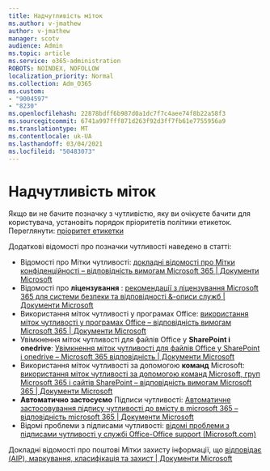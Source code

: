 ```yaml
---
title: Надчутливість міток
ms.author: v-jmathew
author: v-jmathew
manager: scotv
audience: Admin
ms.topic: article
ms.service: o365-administration
ROBOTS: NOINDEX, NOFOLLOW
localization_priority: Normal
ms.collection: Adm_O365
ms.custom:
- "9004597"
- "8230"
ms.openlocfilehash: 22878bdff6b987d0a1dc7f7c4aee74f8b22a58f3
ms.sourcegitcommit: 6741a997fff871d263f92d3ff7fb61e7755956a9
ms.translationtype: MT
ms.contentlocale: uk-UA
ms.lasthandoff: 03/04/2021
ms.locfileid: "50483073"
---
```

# <a name="sensitivity-labels"></a>Надчутливість міток

Якщо ви не бачите позначку з чутливістю, яку ви очікуєте бачити для користувача, установіть порядок пріоритетів політики етикеток. Переглянути: [пріоритет етикетки](https://docs.microsoft.com/microsoft-365/compliance/sensitivity-labels)

Додаткові відомості про позначки чутливості наведено в статті:

- Відомості про Мітки чутливості: [докладні відомості про Мітки конфіденційності – відповідність вимогам Microsoft 365 | Документи Microsoft](https://docs.microsoft.com/microsoft-365/compliance/sensitivity-labels)
- Відомості про **ліцензування** : [рекомендації з ліцензування Microsoft 365 для системи безпеки та відповідності &-описи служб | Документи Microsoft](https://docs.microsoft.com/office365/servicedescriptions/microsoft-365-service-descriptions/microsoft-365-tenantlevel-services-licensing-guidance/microsoft-365-security-compliance-licensing-guidance#information-protection)
- Використання міток чутливості у програмах Office: [використання міток чутливості у програмах Office – відповідність вимогам Microsoft 365 | Документи Microsoft](https://docs.microsoft.com/microsoft-365/compliance/sensitivity-labels-office-apps)
- Увімкнення міток чутливості для файлів Office у **SharePoint і onedrive**: [Увімкнення міток чутливості для файлів Office у SharePoint і onedrive – Microsoft 365 відповідність | Документи Microsoft](https://docs.microsoft.com/microsoft-365/compliance/sensitivity-labels-sharepoint-onedrive-files)
- Використання міток чутливості за допомогою **команд** Microsoft: [використання міток чутливості за допомогою команд Microsoft, груп Microsoft 365 і сайтів SharePoint – відповідність вимогам Microsoft 365 | Документи Microsoft](https://docs.microsoft.com/microsoft-365/compliance/sensitivity-labels-teams-groups-sites)
- **Автоматично застосуємо** Підписи чутливості: [Автоматичне застосовування підпису чутливості до вмісту в microsoft 365 – відповідність microsoft 365 | Документи Microsoft](https://docs.microsoft.com/microsoft-365/compliance/apply-sensitivity-label-automatically)
- Відомі проблеми з підписами чутливості: [відомі проблеми з підписами чутливості у службі Office-Office support (Microsoft.com)](https://support.microsoft.com/office/known-issues-with-sensitivity-labels-in-office-b169d687-2bbd-4e21-a440-7da1b2743edc)

Докладні відомості про поштові Мітки захисту інформації, що [відповідає (AIP), маркування, класифікація та захист | Документи Microsoft](https://docs.microsoft.com/azure/information-protection/aip-classification-and-protection)
